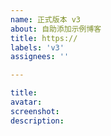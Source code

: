 ```yaml
---
name: 正式版本 v3
about: 自助添加示例博客
title: https://
labels: 'v3'
assignees: ''

---
```

```yaml
title:
avatar:
screenshot:
description:
```

